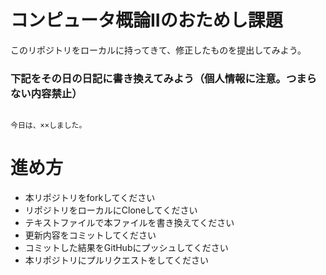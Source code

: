 # コンピュータ概論IIのおためし課題

このリポジトリをローカルに持ってきて、修正したものを提出してみよう。


### 下記をその日の日記に書き換えてみよう（個人情報に注意。つまらない内容禁止）

```

今日は、××しました。

```

# 進め方
* 本リポジトリをforkしてください
* リポジトリをローカルにCloneしてください
* テキストファイルで本ファイルを書き換えてください
* 更新内容をコミットしてください
* コミットした結果をGitHubにプッシュしてください
* 本リポジトリにプルリクエストをしてください
